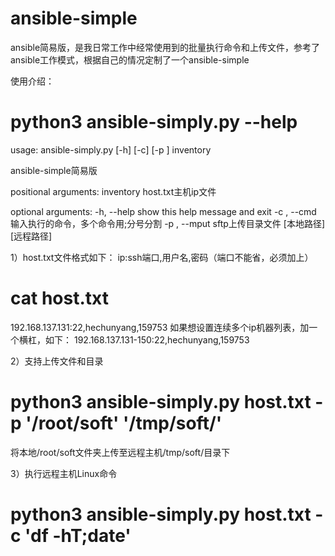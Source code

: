 # ansible-simple
ansible简易版，是我日常工作中经常使用到的批量执行命令和上传文件，参考了ansible工作模式，根据自己的情况定制了一个ansible-simple

使用介绍：
# python3 ansible-simply.py --help
usage: ansible-simply.py [-h] [-c] [-p ] inventory

ansible-simple简易版

positional arguments:
  inventory       host.txt主机ip文件

optional arguments:
  -h, --help      show this help message and exit
  -c , --cmd      输入执行的命令，多个命令用;分号分割
  -p  , --mput    sftp上传目录文件 [本地路径] [远程路径]
  
1）host.txt文件格式如下：
ip:ssh端口,用户名,密码（端口不能省，必须加上）
# cat host.txt
192.168.137.131:22,hechunyang,159753
如果想设置连续多个ip机器列表，加一个横杠，如下：
192.168.137.131-150:22,hechunyang,159753

2）支持上传文件和目录
# python3 ansible-simply.py host.txt -p '/root/soft' '/tmp/soft/'
将本地/root/soft文件夹上传至远程主机/tmp/soft/目录下

3）执行远程主机Linux命令
# python3 ansible-simply.py host.txt -c 'df -hT;date'


